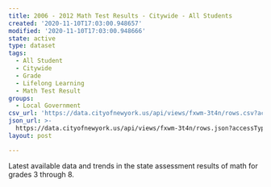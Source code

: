 ```yaml
---
title: 2006 - 2012 Math Test Results - Citywide - All Students
created: '2020-11-10T17:03:00.948657'
modified: '2020-11-10T17:03:00.948666'
state: active
type: dataset
tags:
  - All Student
  - Citywide
  - Grade
  - Lifelong Learning
  - Math Test Result
groups:
  - Local Government
csv_url: 'https://data.cityofnewyork.us/api/views/fxwm-3t4n/rows.csv?accessType=DOWNLOAD'
json_url: >-
  https://data.cityofnewyork.us/api/views/fxwm-3t4n/rows.json?accessType=DOWNLOAD
layout: post

---
```

Latest available data and trends in the state assessment results of math for grades 3 through 8.
